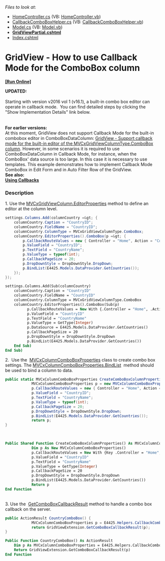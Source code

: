 <!-- default file list -->
*Files to look at*:

* [HomeController.cs](./CS/Controllers/HomeController.cs) (VB: [HomeController.vb](./VB/Controllers/HomeController.vb))
* [CallbackComboBoxHelper.cs](./CS/Helpers/CallbackComboBoxHelper.cs) (VB: [CallbackComboBoxHelper.vb](./VB/Helpers/CallbackComboBoxHelper.vb))
* [Model.cs](./CS/Models/Model.cs) (VB: [Model.vb](./VB/Models/Model.vb))
* **[GridViewPartial.cshtml](./CS/Views/Home/GridViewPartial.cshtml)**
* [Index.cshtml](./CS/Views/Home/Index.cshtml)
<!-- default file list end -->
# GridView - How to use Callback Mode for the ComboBox column
<!-- run online -->
**[[Run Online]](https://codecentral.devexpress.com/e4976/)**
<!-- run online end -->


<p><strong>UPDATED:<br></strong><br>Starting with version v2016 vol 1 (v16.1), a built-in combo box editor can operate in callback mode.  You can find detailed steps by clicking the "Show Implementation Details" link below.<br><br><br><strong>For earlier versions:</strong><br>At this moment, GridView does not support Callback Mode for the built-in combobox editor in ComboBoxDataColumn: <a href="https://www.devexpress.com/Support/Center/p/S170130">GridView - Support callback mode for the built-in editor of the MVCxGridViewColumnType.ComboBox column</a>. However, in some scenarios it is required to use ComboBoxDataColumn in Callback Mode, for instance, when the ComboBox' data source is too large. In this case it is necessary to use templates. This example demonstrates how to implement Callback Mode ComboBox in Edit Form and in Auto Filter Row of the GridView. <br> <strong>See also:<br> </strong><a href="http://documentation.devexpress.com/#AspNet/CustomDocument9052"><strong>Using Callbacks</strong></a><strong><br> </strong></p>


<h3>Description</h3>

1.&nbsp;Use the&nbsp;<a href="https://documentation.devexpress.com/#AspNet/DevExpressWebMvcMVCxGridViewColumn_EditorPropertiestopic">MVCxGridViewColumn.EditorProperties</a> method to define an editor at the column level.&nbsp;<br>

```cs
settings.Columns.Add(columnCountry =&gt; {
    columnCountry.Caption = "CountryID";
    columnCountry.FieldName = "CountryID";
    columnCountry.ColumnType = MVCxGridViewColumnType.ComboBox;
    columnCountry.EditorProperties().ComboBox(p =&gt; {
        p.CallbackRouteValues = new { Controller = "Home", Action = "CountryComboBox" };
        p.ValueField = "CountryID";
        p.TextField = "CountryName";
        p.ValueType = typeof(int);
        p.CallbackPageSize = 20;
        p.DropDownStyle = DropDownStyle.DropDown;
        p.BindList(E4425.Models.DataProvider.GetCountries());
    });
});
```

```vb
settings.Columns.Add(Sub(columnCountry)
    columnCountry.Caption = "CountryID"
    columnCountry.FieldName = "CountryID"
    columnCountry.ColumnType = MVCxGridViewColumnType.ComboBox
    columnCountry.EditorProperties().ComboBox(Sub(p)
          p.CallbackRouteValues = New With {.Controller = "Home", .Action = "CountryComboBox"}
          p.ValueField = "CountryID"
          p.TextField = "CountryName"
          p.ValueType = GetType(Integer)
          p.DataSource = E4425.Models.DataProvider.GetCountries()
          p.CallbackPageSize = 20
          p.DropDownStyle = DropDownStyle.DropDown
          p.BindList(E4425.Models.DataProvider.GetCountries())
    End Sub)
End Sub)
```
2.&nbsp;&nbsp;Use the&nbsp;&nbsp;<a href="https://documentation.devexpress.com/#AspNet/clsDevExpressWebMvcMVCxColumnComboBoxPropertiestopic">MVCxColumnComboBoxProperties</a>&nbsp;class to create combo box settings.&nbsp;The <a href="https://documentation.devexpress.com/#AspNet/DevExpressWebMvcMVCxColumnComboBoxProperties_BindListtopic">MVCxColumnComboBoxProperties.BindList</a> &nbsp;method should be used to bind a column to data.&nbsp;<br>
```cs
public static MVCxColumnComboBoxProperties CreateComboBoxColumnProperties() {
			MVCxColumnComboBoxProperties p = new MVCxColumnComboBoxProperties();
			p.CallbackRouteValues = new { Controller = "Home", Action = "CountryComboBox" };
			p.ValueField = "CountryID";
			p.TextField = "CountryName";
			p.ValueType = typeof(int);
			p.CallbackPageSize = 20;
			p.DropDownStyle = DropDownStyle.DropDown;
			p.BindList(E4425.Models.DataProvider.GetCountries());
			return p;
}
```

<br>

```vb
Public Shared Function CreateComboBoxColumnProperties() As MVCxColumnComboBoxProperties
			Dim p As New MVCxColumnComboBoxProperties()
			p.CallbackRouteValues = New With {Key .Controller = "Home", Key .Action = "CountryComboBox"}
			p.ValueField = "CountryID"
			p.TextField = "CountryName"
			p.ValueType = GetType(Integer)
			p.CallbackPageSize = 20
			p.DropDownStyle = DropDownStyle.DropDown
			p.BindList(E4425.Models.DataProvider.GetCountries())
			Return p
End Function
```
<br>3. Use the&nbsp; <a href="http://help.devexpress.com/#AspNet/DevExpressWebMvcGridExtensionBase_GetComboBoxCallbackResulttopic">GetComboBoxCallbackResult</a>&nbsp;method to handle a combo box callback on the server.<br>
```cs
public ActionResult CountryComboBox() {
            MVCxColumnComboBoxProperties p = E4425.Helpers.CallbackComboBoxHelper.CreateComboBoxColumnProperties();
            return GridViewExtension.GetComboBoxCallbackResult(p); 
}
```

```vb
Public Function CountryComboBox() As ActionResult
	Dim p As MVCxColumnComboBoxProperties = E4425.Helpers.CallbackComboBoxHelper.CreateComboBoxColumnProperties()
	Return GridViewExtension.GetComboBoxCallbackResult(p)
End Function
```

<br/>


